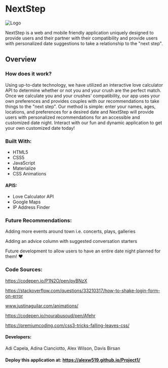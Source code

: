 # NextStep

![Logo](https://github.com/alexw519/Project1/blob/master/assets/images/LogoWords%20(2).png "NextStep Logo")

NextStep is a web and mobile friendly application uniquely designed to provide users and their partner with their compatibility and 
provide users with personalized date suggestions to take a relationship to the "next step".

## Overview
### How does it work?
Using up-to-date technology, we have utilized an interactive love calculator API to determine whether or not you and your crush are the perfect match. Once we calculate you and your crushes' compatibility, our app uses your own preferences and provides couples
with our recommendations to take things to the "next step". Our method is simple: enter your names, ages, locations, and preferences for a desired date and NextStep will provide users with personalized recommendations for an accessible and customized date night. Interact with our fun and dynamic application to get your own customized date today!

### Built With:
* HTML5
* CSS5
* JavaScript
* Materialize
* CSS Animations
#### APIS:
* Love Calculator API
* Google Maps
* IP Address Finder

### Future Recommendations:
Adding more events around town i.e. concerts, plays, galleries

Adding an advice column with suggested conversation starters

Future development to allow users to have an entire date night planned for them! :heart:

### Code Sources:
https://codepen.io/P1N2O/pen/pyBNzX

https://stackoverflow.com/questions/33210317/how-to-shake-login-form-on-error

www.justinaguilar.com/animations/

https://codepen.io/nourabusoud/pen/Afehr

https://premiumcoding.com/css3-tricks-falling-leaves-css/

#### Developers:
Adi Capela, 
Adina Cianciotto, 
Alex Wilson, 
Davis Birsan

#### Deploy this application at: https://alexw519.github.io/Project1/

